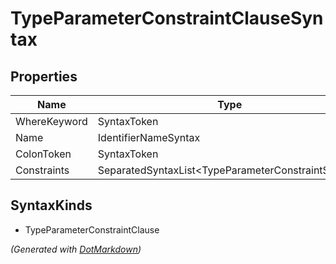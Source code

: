 # TypeParameterConstraintClauseSyntax

## Properties

| Name         | Type                                                |
| ------------ | --------------------------------------------------- |
| WhereKeyword | SyntaxToken                                         |
| Name         | IdentifierNameSyntax                                |
| ColonToken   | SyntaxToken                                         |
| Constraints  | SeparatedSyntaxList\<TypeParameterConstraintSyntax> |

## SyntaxKinds

* TypeParameterConstraintClause

*\(Generated with [DotMarkdown](http://github.com/JosefPihrt/DotMarkdown)\)*